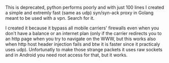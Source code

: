 This is deprecated, python performs poorly and with just 100 lines I created a simple and extremly fast (same as udp) syn/syn-ack proxy in Golang meant to be used with a vpn. Search for it.

I created it because it bypass all mobile carriers' firewalls even when you don't have a balance or an internet plan (only if the carrier redirects you to an http page when you try to navigate on the WWW, but this works also when http host header injection fails and btw it is faster since it practicaly uses udp). Unfortunatly to make those strange packets it uses raw sockets and in Android you need root access for that, but it works.
